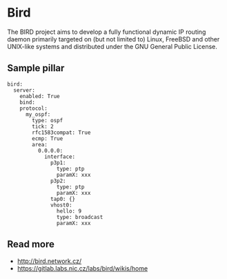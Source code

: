 # Bird
The BIRD project aims to develop a fully functional dynamic IP routing daemon primarily targeted on (but not limited to) Linux, FreeBSD and other UNIX-like systems and distributed under the GNU General Public License. 



## Sample pillar

    bird:
      server:
        enabled: True
        bind:
        protocol:
          my_ospf:
            type: ospf
            tick: 2
            rfc1583compat: True
            ecmp: True
            area:
              0.0.0.0:
                interface:
                  p3p1:
                    type: ptp
                    paramX: xxx
                  p3p2:
                    type: ptp
                    paramX: xxx
                  tap0: {}
                  vhost0:
                    hello: 9
                    type: broadcast
                    paramX: xxx
 

## Read more

* http://bird.network.cz/
* https://gitlab.labs.nic.cz/labs/bird/wikis/home
